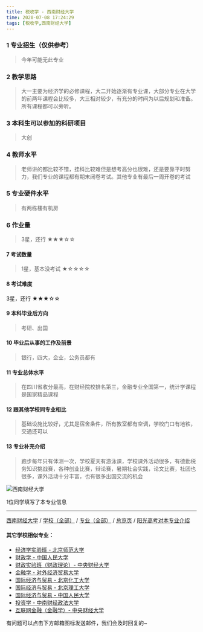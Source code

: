 ```yaml
---
title: 税收学 - 西南财经大学
time: 2020-07-08 17:24:29
tags: [税收学,西南财经大学]
---
```

### 1 专业招生（仅供参考）  
> 今年可能无此专业


### 2 教学思路
> 大一主要为经济学的必修课程，大二开始逐渐有专业课，大部分专业在大学的前两年课程会比较多，大三相对较少，有充分的时间为以后规划和准备。所有课程都可以旁听。


### 3 本科生可以参加的科研项目
>  大创


### 4 教师水平
> 老师讲的都比较不错，挂科比较难但是想考高分也很难，还是要靠平时努力，我们专业的课程都有期末闭卷考试。其他专业有最后一周开卷的考试


### 5 专业硬件水平
> 有两栋楼有机房


### 6 作业量
>3星，还行
★★★☆☆



#### 7 考试数量
>1星，基本没考试
★☆☆☆☆


#### 8 考试难度
> 
3星，还行
★★★☆☆


#### 9 本科毕业后方向
> 考研、出国


#### 10 毕业后从事的工作及前景
> 银行，四大，企业，公务员都有


#### 11 专业总体水平
> 在四川省收分最高，在财经院校排名第三，金融专业全国第一，统计学课程是国家精品课程


#### 12 跟其他学校同专业相比
> 基础设施比较好，尤其是宿舍条件，所有教室都有空调，学校门口有地铁，交通还可以


#### 13 专业补充介绍
> 跑步每年只有体测一次，学校夏天有游泳课，学校课外活动很多，有德勤税务知识挑战赛，各种创业比赛，辩论赛，暑期社会实践，论文比赛，社团也很多，课外活动十分丰富，也有很多出国交流的机会


![西南财经大学](http://upload-images.jianshu.io/upload_images/6206192-dcd4635265cb619b.jpeg?imageMogr2/auto-orient/strip%7CimageView2/2/w/1240)

1位同学填写了本专业信息
***
[西南财经大学](https://univgo.github.io/2020/07/08/西南财经大学) / [学校（全部）](https://univgo.github.io/2020/07/09/学校汇总页) / [专业（全部）](https://univgo.github.io/2020/07/09/专业汇总页) / [总览页](https://univgo.github.io/2020/07/09/总览) / [阳光高考对本专业介绍](http://gaokao.chsi.com.cn/sch/zyk/view.do?schId=73396441&specId=73381111)

#### 其它学校相似专业：
- [经济学实验班 - 北京师范大学](https://univgo.github.io/2020/07/08/经济学实验班%20-%20北京师范大学)
- [财政学 - 中国人民大学](https://univgo.github.io/2020/07/08/财政学%20-%20中国人民大学)
- [财政实验班（财政理论）- 中央财经大学](https://univgo.github.io/2020/07/08/财政实验班（财政理论）-%20%20中央财经大学)
- [金融学 - 对外经济贸易大学](https://univgo.github.io/2020/07/08/金融学%20-%20对外经济贸易大学)
- [国际经济与贸易 - 北京化工大学](https://univgo.github.io/2020/07/08/国际经济与贸易%20-%20北京化工大学)
- [国际经济与贸易 - 北京理工大学](https://univgo.github.io/2020/07/08/国际经济与贸易%20-%20北京理工大学)
- [国际经济与贸易 - 中国人民大学](https://univgo.github.io/2020/07/08/国际经济与贸易%20-%20中国人民大学)
- [投资学 - 中南财经政法大学](https://univgo.github.io/2020/07/08/投资学%20-%20中南财经政法大学)
- [互联网金融（金融学）- 中央财经大学](https://univgo.github.io/2020/07/08/互联网金融（金融学）-%20%20中央财经大学)


有问题可以点击下方邮箱图标发送邮件，我们会及时回复的~
